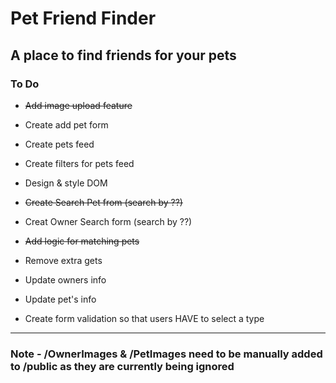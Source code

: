 # Pet Friend Finder
## A place to find friends for your pets

### To Do

* ~~Add image upload feature~~
* Create add pet form
* Create pets feed
* Create filters for pets feed
* Design & style DOM
* ~~Create Search Pet from (search by ??)~~ 
* Creat Owner Search form (search by ??)
* ~~Add logic for matching pets~~

* Remove extra gets
* Update owners info
* Update pet's info
* Create form validation so that users HAVE to select a type


***
### Note - /OwnerImages & /PetImages need to be manually added to /public as they are currently being ignored